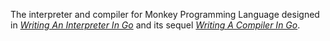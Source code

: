 The interpreter and compiler for Monkey Programming Language designed in [_Writing An Interpreter In Go_](https://interpreterbook.com/) and its sequel [_Writing A Compiler In Go_](https://compilerbook.com/).

